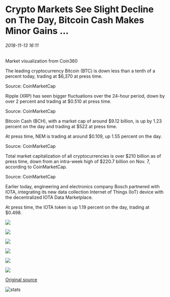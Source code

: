 # Crypto Markets See Slight Decline on The Day, Bitcoin Cash Makes Minor Gains ...

###### 2018-11-13 16:11

Market visualization from Coin360

The leading cryptocurrency Bitcoin (BTC) is down less than a tenth of a percent today, trading at $6,370 at press time.

Source: CoinMarketCap

Ripple (XRP) has seen bigger fluctuations over the 24-hour period, down by over 2 percent and trading at $0.510 at press time.

Source: CoinMarketCap

Bitcoin Cash (BCH), with a market cap of around $9.12 billion, is up by 1.23 percent on the day and trading at $522 at press time.

At press time, NEM is trading at around $0.109, up 1.55 percent on the day.

Source: CoinMarketCap

Total market capitalization of all cryptocurrencies is over $210 billion as of press time, down from an intra-week high of $220.7 billion on Nov. 7, according to CoinMarketCap.

Source: CoinMarketCap

Earlier today, engineering and electronics company Bosch partnered with IOTA, integrating its new data collection Internet of Things (IoT) device with the decentralized IOTA Data Marketplace.

At press time, the IOTA token is up 1.19 percent on the day, trading at $0.498.

![](https://s3.cointelegraph.com/storage/uploads/view/1afe5e8eb00026066615851d72bf7bd3.png)

![](https://s3.cointelegraph.com/storage/uploads/view/87a4e8af7f686a0af85f021d2a3d16f6.jpeg)

![](https://s3.cointelegraph.com/storage/uploads/view/e31f622d93c3bc8fa3dc4784c3f65c8b.jpeg)

![](https://s3.cointelegraph.com/storage/uploads/view/bdda0cff44eca3680b008a393e1d7401.jpeg)

![](https://s3.cointelegraph.com/storage/uploads/view/852c5abda43fc46fae3e25b902442c70.jpeg)

![](https://s3.cointelegraph.com/storage/uploads/view/1175648ed295114733c9f4038e046ead.jpeg)

[Original source](https://cointelegraph.com/news/crypto-markets-see-slight-decline-on-the-day-bitcoin-cash-makes-minor-gains)

![stats](https://c.statcounter.com/11760860/0/a89fa40b/1/ "stats")